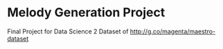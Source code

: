 # Melody Generation Project

Final Project for Data Science 2
Dataset of http://g.co/magenta/maestro-dataset